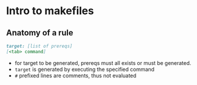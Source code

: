 # Intro to makefiles

## Anatomy of a rule

```md
target: [list of prereqs]
[<tab> command]
```

- for target to be generated, prereqs must all exists or must be generated.
- `target` is generated by executing the specified command
- `#` prefixed lines are comments, thus not evaluated
